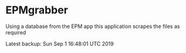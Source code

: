 # EPMgrabber
Using a database from the EPM app this application scrapes the files as required


Latest backup: Sun Sep 1 16:48:01 UTC 2019
